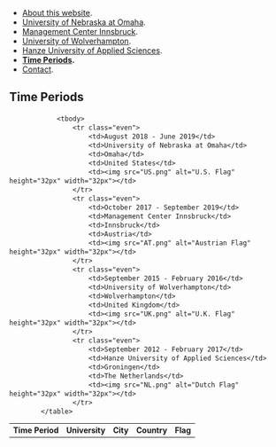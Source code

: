- [About this website](./index.md).
- [University of Nebraska at Omaha](./uno.md).
- [Management Center Innsbruck](./mci.md).
- [University of Wolverhampton](./wlv.md).
- [Hanze University of Applied Sciences](./hanze.md).
- <b>[Time Periods](./time_periods.md).</b>
- [Contact](./contact.md).

## Time Periods

<table>
					<tr>
						<th scope="col">Time Period</th>
						<th scope="col">University</th>
						<th scope="col">City</th>
						<th scope="col">Country</th>
						<th scope="col">Flag</th>
					</tr>

				<tbody>
					<tr class="even">
						<td>August 2018 - June 2019</td>
						<td>University of Nebraska at Omaha</td>
						<td>Omaha</td>
						<td>United States</td>
						<td><img src="US.png" alt="U.S. Flag" height="32px" width="32px"></td>
					</tr>
					<tr class="even">
						<td>October 2017 - September 2019</td>
						<td>Management Center Innsbruck</td>
						<td>Innsbruck</td>
						<td>Austria</td>
						<td><img src="AT.png" alt="Austrian Flag" height="32px" width="32px"></td>
					</tr>
					<tr class="even">
						<td>September 2015 - February 2016</td>
						<td>University of Wolverhampton</td>
						<td>Wolverhampton</td>
						<td>United Kingdom</td>
						<td><img src="UK.png" alt="U.K. Flag" height="32px" width="32px"></td>
					</tr>
					<tr class="even">
						<td>September 2012 - February 2017</td>
						<td>Hanze University of Applied Sciences</td>
						<td>Groningen</td>
						<td>The Netherlands</td>
						<td><img src="NL.png" alt="Dutch Flag" height="32px" width="32px"></td>
					</tr>
			</table>
